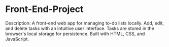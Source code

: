 # Front-End-Project

Description: A front-end web app for managing to-do lists locally. Add, edit, and delete tasks with an intuitive user interface. Tasks are stored in the browser's local storage for persistence. Built with HTML, CSS, and JavaScript.
